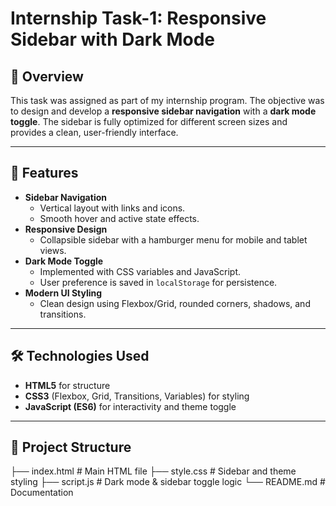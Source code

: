 
# Internship Task-1: Responsive Sidebar with Dark Mode

## 📌 Overview
This task was assigned as part of my internship program. The objective was to design and develop a **responsive sidebar navigation** with a **dark mode toggle**. The sidebar is fully optimized for different screen sizes and provides a clean, user-friendly interface.

---

## 🚀 Features
- **Sidebar Navigation**
  - Vertical layout with links and icons.
  - Smooth hover and active state effects.
- **Responsive Design**
  - Collapsible sidebar with a hamburger menu for mobile and tablet views.
- **Dark Mode Toggle**
  - Implemented with CSS variables and JavaScript.
  - User preference is saved in `localStorage` for persistence.
- **Modern UI Styling**
  - Clean design using Flexbox/Grid, rounded corners, shadows, and transitions.

---

## 🛠️ Technologies Used
- **HTML5** for structure  
- **CSS3** (Flexbox, Grid, Transitions, Variables) for styling  
- **JavaScript (ES6)** for interactivity and theme toggle  

---

## 📂 Project Structure
├── index.html # Main HTML file
├── style.css # Sidebar and theme styling
├── script.js # Dark mode & sidebar toggle logic
└── README.md # Documentation



